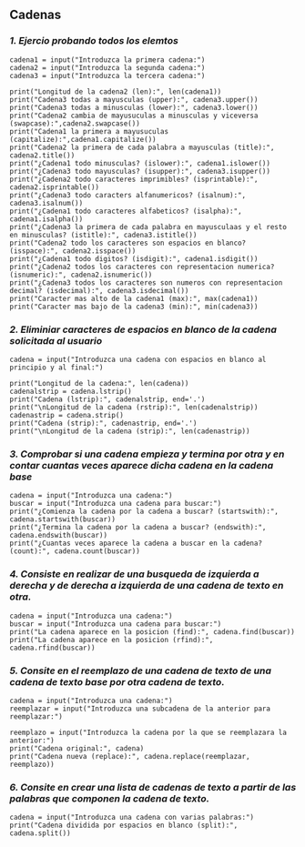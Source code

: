 ## **Cadenas**

### *1. Ejercio probando todos los elemtos*

```
cadena1 = input("Introduzca la primera cadena:")
cadena2 = input("Introduzca la segunda cadena:")
cadena3 = input("Introduzca la tercera cadena:")

print("Longitud de la cadena2 (len):", len(cadena1))
print("Cadena3 todas a mayusculas (upper):", cadena3.upper())
print("Cadena3 todas a minusculas (lower):", cadena3.lower())
print("Cadena2 cambia de mayusuculas a minusculas y viceversa (swapcase):",cadena2.swapcase())
print("Cadena1 la primera a mayusuculas (capitalize):",cadena1.capitalize())
print("Cadena2 la primera de cada palabra a mayusculas (title):", cadena2.title())
print("¿Cadena1 todo minusculas? (islower):", cadena1.islower())
print("¿Cadena3 todo mayusculas? (isupper):", cadena3.isupper())
print("¿Cadena2 todo caracteres imprimibles? (isprintable):", cadena2.isprintable())
print("¿Cadena3 todo caracters alfanumericos? (isalnum):", cadena3.isalnum())
print("¿Cadena1 todo caracteres alfabeticos? (isalpha):", cadena1.isalpha())
print("¿Cadena3 la primera de cada palabra en mayusculaas y el resto en minusculas? (istitle):", cadena3.istitle())
print("Cadena2 todo los caracteres son espacios en blanco? (isspace):", cadena2.isspace())
print("¿Cadena1 todo digitos? (isdigit):", cadena1.isdigit())
print("¿Cadena2 todos los caracteres con representacion numerica?(isnumeric):", cadena2.isnumeric())
print("¿Cadena3 todos los caracteres son numeros con representacion decimal? (isdecimal):", cadena3.isdecimal())
print("Caracter mas alto de la cadena1 (max):", max(cadena1))
print("Caracter mas bajo de la cadena3 (min):", min(cadena3))
```

### *2. Eliminiar caracteres de espacios en blanco de la cadena solicitada al usuario*

```
cadena = input("Introduzca una cadena con espacios en blanco al principio y al final:")

print("Longitud de la cadena:", len(cadena))
cadenalstrip = cadena.lstrip()
print("Cadena (lstrip):", cadenalstrip, end='.')
print("\nLongitud de la cadena (rstrip):", len(cadenalstrip))
cadenastrip = cadena.strip()
print("Cadena (strip):", cadenastrip, end='.')
print("\nLongitud de la cadena (strip):", len(cadenastrip))
```

### *3. Comprobar si una cadena empieza y termina por otra y en contar cuantas veces aparece dicha cadena en la cadena base*

```
cadena = input("Introduzca una cadena:")
buscar = input("Introduzca una cadena para buscar:")
print("¿Comienza la cadena por la cadena a buscar? (startswith):", cadena.startswith(buscar))
print("¿Termina la cadena por la cadena a buscar? (endswith):", cadena.endswith(buscar))
print("¿Cuantas veces aparece la cadena a buscar en la cadena? (count):", cadena.count(buscar))
```

### *4. Consiste en realizar de una busqueda de izquierda a derecha y de derecha a izquierda de una cadena de texto en otra.*

```
cadena = input("Introduzca una cadena:")
buscar = input("Introduzca una cadena para buscar:")
print("La cadena aparece en la posicion (find):", cadena.find(buscar))
print("La cadena aparece en la posicion (rfind):", cadena.rfind(buscar))
```

### *5. Consite en el reemplazo de una cadena de texto de una cadena de texto base por otra cadena de texto.*

```
cadena = input("Introduzca una cadena:")
reemplazar = input("Introduzca una subcadena de la anterior para reemplazar:")

reemplazo = input("Introduzca la cadena por la que se reemplazara la anterior:")
print("Cadena original:", cadena)
print("Cadena nueva (replace):", cadena.replace(reemplazar, reemplazo))
```

### *6. Consite en crear una lista de cadenas de texto a partir de las palabras que componen la cadena de texto.*

```
cadena = input("Introduzca una cadena con varias palabras:")
print("Cadena dividida por espacios en blanco (split):", cadena.split())
```